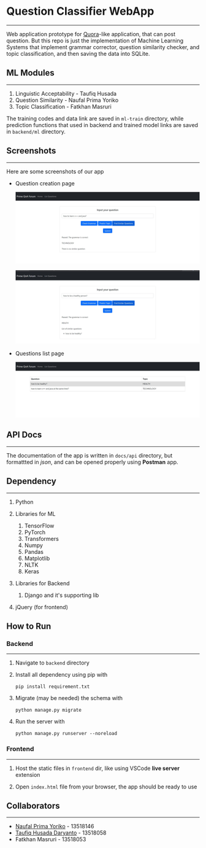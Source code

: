 # Question Classifier WebApp
-------

Web application prototype for [Quora](https://quora.com)-like application, that can post question. But this repo is just the implementation of Machine Learning Systems that implement grammar corrector, question similarity checker, and topic classification, and then saving the data into SQLite.

## ML Modules
-------

1. Linguistic Acceptability - Taufiq Husada
2. Question Similarity - Naufal Prima Yoriko
3. Topic Classification - Fatkhan Masruri

The training codes and data link are saved in `ml-train` directory, while prediction functions that used in backend and trained model links are saved in `backend/ml` directory.

## Screenshots
------

Here are some screenshots of our app

- Question creation page

    ![main-page](docs/screenshots/sc-webapp-1.jpg)

    ![main-page-2](docs/screenshots/sc-webapp-2.jpg)

- Questions list page

    ![list-page](docs/screenshots/sc-webapp-3.jpg)

## API Docs
------

The documentation of the app is written in `docs/api` directory, but formattted in *json*, and can be opened properly using **Postman** app. 

## Dependency
-------

1. Python

2. Libraries for ML
   1. TensorFlow
   2. PyTorch
   3. Transformers
   4. Numpy
   5. Pandas
   6. Matplotlib
   7. NLTK
   8. Keras

3. Libraries for Backend
   1. Django and it's supporting lib

4. jQuery (for frontend)

## How to Run

### Backend
-------

1. Navigate to `backend` directory
   
2. Install all dependency using pip with 
    ```
    pip install requirement.txt
    ```

3. Migrate (may be needed) the schema with
    ```
    python manage.py migrate
    ```

4. Run the server with 
    ```
    python manage.py runserver --noreload
    ```

### Frontend
-------

1. Host the static files in `frontend` dir, like using VSCode **live server** extension
   
2. Open `index.html` file from your browser, the app should be ready to use

## Collaborators
-------

- [Naufal Prima Yoriko](https://github.com/primayoriko) -  13518146
- [Taufiq Husada Daryanto](https://github.com/taufiqhusada) -  13518058
- Fatkhan Masruri -  13518053
 